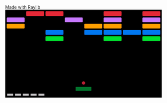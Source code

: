 Made with Raylib
![alt text](https://github.com/btOfclAcc/WallBreakerGame/blob/master/ezgif-1-5282fda711.gif?raw=true)
